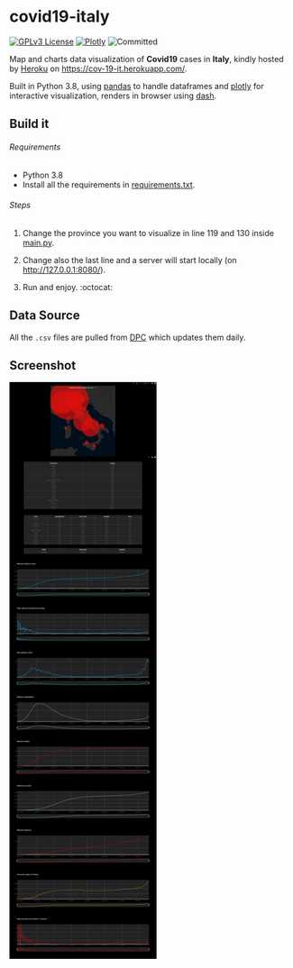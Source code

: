 # covid19-italy
[![GPLv3 License](https://img.shields.io/badge/%20License-GPL%20v3-yellow?style=flat-square)](https://opensource.org/licenses/)
[![Plotly](https://img.shields.io/badge/%20-Plotly-blue?style=flat-square)](https://github.com/plotly)
![Committed](https://img.shields.io/github/last-commit/albbus-stack/covid19-italy?label=Committed&color=42c5f5&style=flat-square&logo=heroku&logoColor=42c5f5&logoWidth=17&labelColor=black)

Map and charts data visualization of __Covid19__ cases in __Italy__, kindly hosted by [Heroku](https://heroku.com) on https://cov-19-it.herokuapp.com/.

Built in Python 3.8, using [pandas](https://github.com/pandas-dev/pandas) to handle dataframes and [plotly](https://github.com/plotly/plotly.py) for interactive visualization, renders in browser using [dash](https://github.com/plotly/dash).

## Build it

###### Requirements

* Python 3.8
* Install all the requirements in [requirements.txt](requirements.txt).

###### Steps

1. Change the province you want to visualize in line 119 and 130 inside [main.py](main.py).

2. Change also the last line and a server will start locally (on http://127.0.0.1:8080/).

3. Run and enjoy. :octocat:

## Data Source

All the `.csv` files are pulled from [DPC](https://github.com/pcm-dpc/COVID-19) which updates them daily.

## Screenshot

![screenshot](/screenshot.png)
